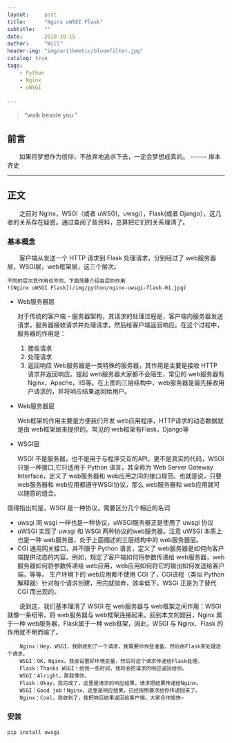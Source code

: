 ```yaml
---
layout:     post
title:      "Nginx uWSGI Flask"
subtitle:   ""
date:       2018-10-15
author:     "Will"
header-img: "img/arithmetic/bloomfilter.jpg"
catalog: true
tags:
    - Python
    - Nginx
    - uWSGI
    
---
```


> “walk beside you ”

## 前言

　　如果将梦想作为信仰，不放弃地追求下去，一定会梦想成真的。
                                ------  岸本齐史

---

## 正文

　　之前对 Nginx，WSGI（或者 uWSGI，uwsgi），Flask(或者 Django），这几者的关系存在疑惑。通过查阅了些资料，总算把它们的关系理清了。

### 基本概念

　　客户端从发送一个 HTTP 请求到 Flask 处理请求，分别经过了 web服务器层，WSGI层，web框架层，这三个层次。

    不同的层次其作用也不同，下面简要介绍各层的作用
    ![Nginx uWSGI Flask](/img/python/nginx-uwsgi-flask-01.jpg)

* Web服务器层

    对于传统的客户端 - 服务器架构，其请求的处理过程是，客户端向服务器发送请求，服务器接收请求并处理请求，然后给客户端返回响应。在这个过程中，服务器的作用是：
    1. 接收请求
    2. 处理请求
    3. 返回响应
    Web服务器是一类特殊的服务器，其作用是主要是接收 HTTP 请求并返回响应。提起 web服务器大家都不会陌生，常见的 web服务器有 Nginx，Apache，IIS等。在上图的三层结构中，web服务器是最先接收用户请求的，并将响应结果返回给用户。

* Web服务器层

    Web框架的作用主要是方便我们开发 web应用程序，HTTP请求的动态数据就是由 web框架层来提供的。常见的 web框架有Flask，Django等

* WSGI层

    WSGI 不是服务器，也不是用于与程序交互的API，更不是真实的代码，WSGI 只是一种接口,它只适用于 Python 语言，其全称为 Web Server Gateway Interface，定义了 web服务器和 web应用之间的接口规范。也就是说，只要 web服务器和 web应用都遵守WSGI协议，那么 web服务器和 web应用就可以随意的组合。

值得指出的是，WSGI 是一种协议，需要区分几个相近的名词

* uwsgi
    同 wsgi 一样也是一种协议，uWSGI服务器正是使用了 uwsgi 协议
* uWSGI
    实现了 uwsgi 和 WSGI 两种协议的web服务器。注意 uWSGI 本质上也是一种 web服务器，处于上面描述的三层结构中的 web服务器层。
* CGI
    通用网关接口，并不限于 Python 语言，定义了 web服务器是如何向客户端提供动态的内容。例如，规定了客户端如何将参数传递给 web服务器，web服务器如何将参数传递给 web应用，web应用如何将它的输出如何发送给客户端，等等。
    生产环境下的 web应用都不使用 CGI 了，CGI进程（类似 Python 解释器）针对每个请求创建，用完就抛弃，效率低下。WSGI 正是为了替代 CGI 而出现的。

　　说到这，我们基本理清了 WSGI 在 web服务器与 web框架之间作用：WSGI 就像一条纽带，将 web服务器与 web框架连接起来。回到本文的题目，Nginx 属于一种 web服务器，Flask属于一种 web框架，因此，WSGI 与 Nginx、Flask 的作用就不明而喻了。

```
    Nginx：Hey，WSGI，我刚收到了一个请求，我需要你作些准备，然后由Flask来处理这个请求。
    WSGI：OK，Nginx。我会设置好环境变量，然后将这个请求传递给Flask处理。
    Flask：Thanks WSGI！给我一些时间，我将会把请求的响应返回给你。
    WSGI：Alright，那我等你。
    Flask：Okay，我完成了，这里是请求的响应结果，请求把结果传递给Nginx。
    WSGI：Good job！Nginx，这里是响应结果，已经按照要求给你传递回来了。
    Nginx：Cool，我收到了，我把响应结果返回给客户端。大家合作愉快~
```

### 安装

`pip install uwsgi`
